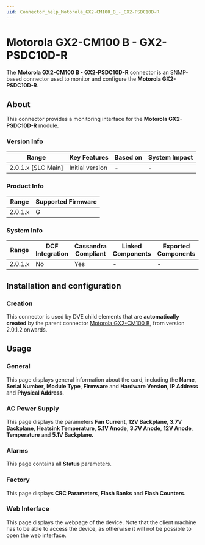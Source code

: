 ```yaml
---
uid: Connector_help_Motorola_GX2-CM100_B_-_GX2-PSDC10D-R
---
```


# Motorola GX2-CM100 B - GX2-PSDC10D-R

The **Motorola GX2-CM100 B - GX2-PSDC10D-R** connector is an SNMP-based connector used to monitor and configure the **Motorola GX2-PSDC10D-R**.

## About

This connector provides a monitoring interface for the **Motorola GX2-PSDC10D-R** module.

### Version Info

| Range                | Key Features     | Based on     | System Impact     |
|----------------------|------------------|--------------|-------------------|
| 2.0.1.x [SLC Main]   | Initial version  | -            | -                 |

### Product Info

| Range     | Supported Firmware     |
|-----------|------------------------|
| 2.0.1.x   | G                      |

### System Info

| Range     | DCF Integration     | Cassandra Compliant     | Linked Components     | Exported Components     |
|-----------|---------------------|-------------------------|-----------------------|-------------------------|
| 2.0.1.x   | No                  | Yes                     | -                     | -                       |

## Installation and configuration

### Creation

This connector is used by DVE child elements that are **automatically created** by the parent connector [Motorola GX2-CM100 B](xref:Connector_help_Motorola_GX2-CM100_B), from version 2.0.1.2 onwards.

## Usage

### General

This page displays general information about the card, including the **Name**, **Serial Number**, **Module Type**, **Firmware** and **Hardware Version**, **IP Address** and **Physical Address**.

### AC Power Supply

This page displays the parameters **Fan Current**, **12V Backplane**, **3.7V Backplane**, **Heatsink Temperature**, **5.1V Anode**, **3.7V Anode**, **12V Anode**, **Temperature** and **5.1V Backplane.**

### Alarms

This page contains all **Status** parameters.

### Factory

This page displays **CRC Parameters**, **Flash Banks** and **Flash Counters**.

### Web Interface

This page displays the webpage of the device. Note that the client machine has to be able to access the device, as otherwise it will not be possible to open the web interface.
